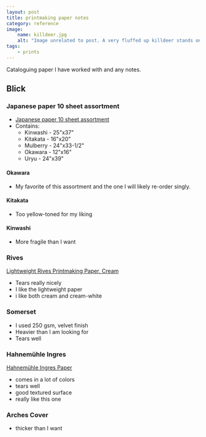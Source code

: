 ```yaml
---
layout: post
title: printmaking paper notes
category: reference
image: 
    name: killdeer.jpg
    alt: "Image unrelated to post. A very fluffed up killdeer stands on a rocky beach."
tags:
    - prints
---
```


Cataloguing paper I have worked with and any notes.

## Blick

### Japanese paper 10 sheet assortment

- [Japanese paper 10 sheet assortment](https://www.dickblick.com/products/japanese-paper-10-sheet-assortment/)
- Contains:
  - Kinwashi - 25"x37"
  - Kitakata - 16"x20"
  - Mulberry - 24"x33-1/2"
  - Okawara - 12"x16"
  - Uryu - 24"x39"

#### Okawara

- My favorite of this assortment and the one I will likely re-order singly.

#### Kitakata

- Too yellow-toned for my liking

#### Kinwashi

- More fragile than I want

### Rives

[Lightweight Rives Printmaking Paper, Cream](https://www.dickblick.com/items/bfk-rives-printmaking-paper-19-x-26-cream-115-gsm-light-sheet/)

- Tears really nicely
- I like the lightweight paper
- i like both cream and cream-white

### Somerset

- I used 250 gsm, velvet finish
- Heavier than I am looking for
- Tears well

### Hahnemühle Ingres

[Hahnemühle Ingres Paper](https://www.dickblick.com/products/hahnemuhle-ingres-paper/)

- comes in a lot of colors
- tears well
- good textured surface
- really like this one

### Arches Cover

- thicker than I want